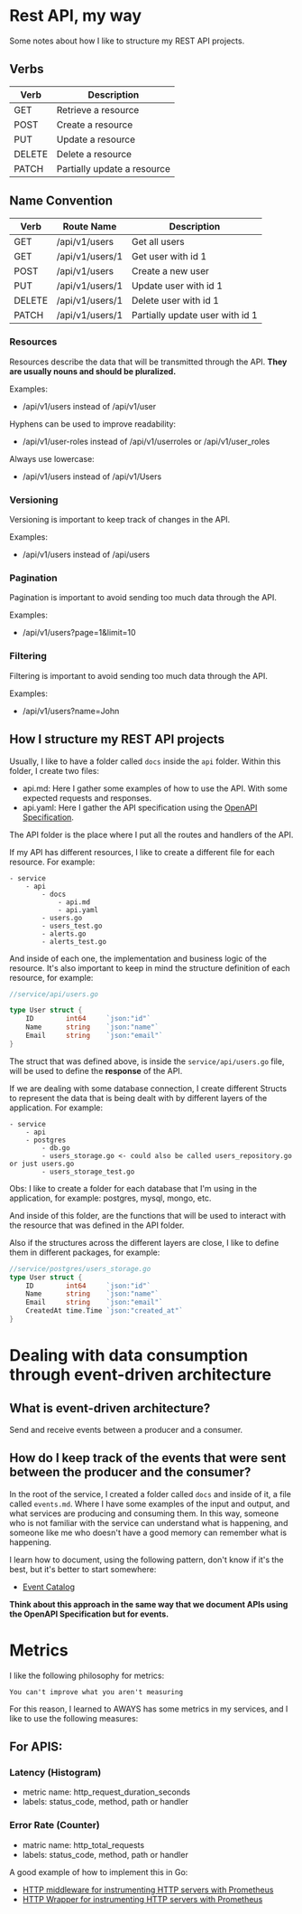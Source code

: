 # Rest API, my way

Some notes about how I like to structure my REST API projects.

## Verbs

| Verb | Description |
| --- | --- |
| GET | Retrieve a resource |
| POST | Create a resource |
| PUT | Update a resource |
| DELETE | Delete a resource |
| PATCH | Partially update a resource |

## Name Convention

| Verb | Route Name | Description |
| --- | --- | --- |
| GET | /api/v1/users | Get all users |
| GET | /api/v1/users/1 | Get user with id 1 |
| POST | /api/v1/users | Create a new user |
| PUT | /api/v1/users/1 | Update user with id 1 |
| DELETE | /api/v1/users/1 | Delete user with id 1 |
| PATCH | /api/v1/users/1 | Partially update user with id 1 |

### Resources

Resources describe the data that will be transmitted through the API.
**They are usually nouns and should be pluralized.**

Examples:

- /api/v1/users instead of /api/v1/user

Hyphens can be used to improve readability:

- /api/v1/user-roles instead of /api/v1/userroles or /api/v1/user_roles

Always use lowercase:

- /api/v1/users instead of /api/v1/Users

### Versioning

Versioning is important to keep track of changes in the API.

Examples:

- /api/v1/users instead of /api/users

### Pagination

Pagination is important to avoid sending too much data through the API.

Examples:

- /api/v1/users?page=1&limit=10

### Filtering

Filtering is important to avoid sending too much data through the API.

Examples:

- /api/v1/users?name=John

## How I structure my REST API projects

Usually, I like to have a folder called `docs` inside the `api` folder. Within this folder, I create two files:

- api.md: Here I gather some examples of how to use the API. With some expected requests and responses.
- api.yaml: Here I gather the API specification using the [OpenAPI Specification](https://www.openapis.org/).

The API folder is the place where I put all the routes and handlers of the API.

If my API has different resources, I like to create a different file for each resource. For example:

```
- service
    - api
        - docs
            - api.md
            - api.yaml
        - users.go
        - users_test.go
        - alerts.go
        - alerts_test.go
```

And inside of each one, the implementation and business logic of the resource.
It's also important to keep in mind the structure definition of each resource, for example:

```go
//service/api/users.go

type User struct {
    ID        int64     `json:"id"`
    Name      string    `json:"name"`
    Email     string    `json:"email"`
}
```

The struct that was defined above, is inside the `service/api/users.go` file, will be used to define the **response** of the API.

If we are dealing with some database connection, I create different Structs to represent the data that is being dealt with by different layers of the application. For example:

```
- service
    - api
    - postgres
        - db.go
        - users_storage.go <- could also be called users_repository.go or just users.go
        - users_storage_test.go
```
Obs: I like to create a folder for each database that I'm using in the application, for example: postgres, mysql, mongo, etc.

And inside of this folder, are the functions that will be used to interact with the resource that was defined in the API folder.

Also if the structures across the different layers are close, I like to define them in different packages, for example:

```go
//service/postgres/users_storage.go
type User struct {
    ID        int64     `json:"id"`
    Name      string    `json:"name"`
    Email     string    `json:"email"`
    CreatedAt time.Time `json:"created_at"`
}
```

# Dealing with data consumption through event-driven architecture

## What is event-driven architecture?

Send and receive events between a producer and a consumer.

## How do I keep track of the events that were sent between the producer and the consumer?

In the root of the service, I created a folder called `docs` and inside of it, a file called `events.md`. Where I have some examples of the input and output, and what services are producing and consuming them. In this way, someone who is not familiar with the service can understand what is happening, and someone like me who doesn't have a good memory can remember what is happening.

I learn how to document, using the following pattern, don't know if it's the best, but it's better to start somewhere:

- [Event Catalog](https://www.eventcatalog.dev/)

**Think about this approach in the same way that we document APIs using the OpenAPI Specification but for events.**

# Metrics

I like the following philosophy for metrics:

```
You can't improve what you aren't measuring
```

For this reason, I learned to AWAYS has some metrics in my services, and I like to use the following measures:

## For APIS:

### Latency (Histogram)

- metric name: http_request_duration_seconds
- labels: status_code, method, path or handler

### Error Rate (Counter)

- matric name: http_total_requests
- labels: status_code, method, path or handler

A good example of how to implement this in Go:

- [HTTP middleware for instrumenting HTTP servers with Prometheus](https://github.com/prometheus/client_golang/blob/main/examples/middleware/httpmiddleware/httpmiddleware.go)
- [HTTP Wrapper for instrumenting HTTP servers with Prometheus](https://github.com/perebaj/playground/tree/main/golang/httpmetrics)
